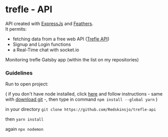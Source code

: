 # trefle - API

API created with [ExpressJs](https://expressjs.com/) and [Feathers](https://feathersjs.com/).  
It permits:
- fetching data from a free web API ([Trefle API](https://trefle.io/))
- Signup and Login functions
- a Real-Time chat with socket.io

Monitoring trefle Gatsby app (within the list on my repositories)

### Guidelines


Run to open project: 

( if you don't have node installed, click [here](https://nodejs.org/en/download/) and follow instructions - same with [download git](https://git-scm.com/downloads) -, then type in command ```npm install --global yarn``` )

in your directory ```git clone https://github.com/Redskinsjo/trefle-api```

then ```yarn install```

again ```npx nodemon```
